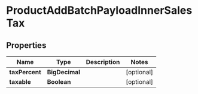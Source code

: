 

# ProductAddBatchPayloadInnerSalesTax


## Properties

Name | Type | Description | Notes
------------ | ------------- | ------------- | -------------
**taxPercent** | **BigDecimal** |  |  [optional]
**taxable** | **Boolean** |  |  [optional]



